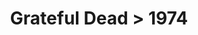 ---
permalink: /projects/graphics/bootleg-covers/gd/1974
title: 'Grateful Dead > 1974'
artist: 'Grateful_Dead'
year: '1974'
layout: bootlegs
header:
  overlay_color: '#000'
  overlay_filter: '0.5'
  overlay_image: /assets/img/graphics/bootleg-covers/features/gd/1974.jpg
---
